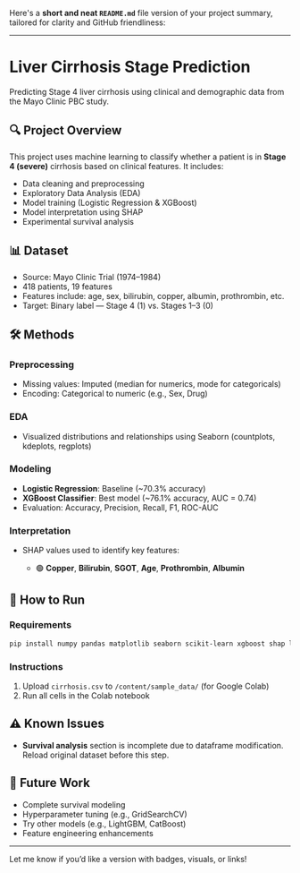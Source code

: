 Here's a **short and neat `README.md`** file version of your project summary, tailored for clarity and GitHub friendliness:

---

# Liver Cirrhosis Stage Prediction

Predicting Stage 4 liver cirrhosis using clinical and demographic data from the Mayo Clinic PBC study.

## 🔍 Project Overview

This project uses machine learning to classify whether a patient is in **Stage 4 (severe)** cirrhosis based on clinical features. It includes:

* Data cleaning and preprocessing
* Exploratory Data Analysis (EDA)
* Model training (Logistic Regression & XGBoost)
* Model interpretation using SHAP
* Experimental survival analysis

## 📊 Dataset

* Source: Mayo Clinic Trial (1974–1984)
* 418 patients, 19 features
* Features include: age, sex, bilirubin, copper, albumin, prothrombin, etc.
* Target: Binary label — Stage 4 (1) vs. Stages 1–3 (0)

## 🛠️ Methods

### Preprocessing

* Missing values: Imputed (median for numerics, mode for categoricals)
* Encoding: Categorical to numeric (e.g., Sex, Drug)

### EDA

* Visualized distributions and relationships using Seaborn (countplots, kdeplots, regplots)

### Modeling

* **Logistic Regression**: Baseline (\~70.3% accuracy)
* **XGBoost Classifier**: Best model (\~76.1% accuracy, AUC = 0.74)
* Evaluation: Accuracy, Precision, Recall, F1, ROC-AUC

### Interpretation

* SHAP values used to identify key features:

  * 🟢 **Copper**, **Bilirubin**, **SGOT**, **Age**, **Prothrombin**, **Albumin**

## 🚀 How to Run

### Requirements

```bash
pip install numpy pandas matplotlib seaborn scikit-learn xgboost shap lifelines
```

### Instructions

1. Upload `cirrhosis.csv` to `/content/sample_data/` (for Google Colab)
2. Run all cells in the Colab notebook

## ⚠️ Known Issues

* **Survival analysis** section is incomplete due to dataframe modification. Reload original dataset before this step.

## 🔮 Future Work

* Complete survival modeling
* Hyperparameter tuning (e.g., GridSearchCV)
* Try other models (e.g., LightGBM, CatBoost)
* Feature engineering enhancements

---

Let me know if you’d like a version with badges, visuals, or links!
